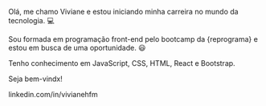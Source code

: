  Olá, me chamo Viviane e estou iniciando minha carreira no mundo da tecnologia. :computer:
 
 Sou formada em programação front-end pelo bootcamp da {reprograma} e estou em busca de uma oportunidade. :smiley:
 
 Tenho conhecimento em JavaScript, CSS, HTML, React e Bootstrap.
 
 Seja bem-vindx!
 
linkedin.com/in/vivianehfm
 
 
